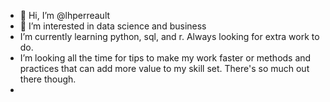 - 👋 Hi, I’m @lhperreault
- 👀 I’m interested in data science and business
- I’m currently learning python, sql, and r. Always looking for extra work to do.
- I’m looking all the time for tips to make my work faster or methods and practices that can add more value to my skill set. There's so much out there though.
- 

<!---
lhperreault/lhperreault is a ✨ special ✨ repository because its `README.md` (this file) appears on your GitHub profile.
You can click the Preview link to take a look at your changes.
--->
